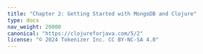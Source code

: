 ```yaml
---
title: "Chapter 2: Getting Started with MongoDB and Clojure"
type: docs
nav_weight: 20000
canonical: "https://clojureforjava.com/5/2"
license: "© 2024 Tokenizer Inc. CC BY-NC-SA 4.0"
---
```

